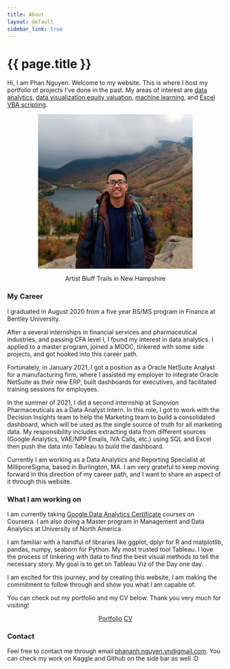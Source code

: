 ```yaml
---
title: About
layout: default
sidebar_link: true
---
```

<div class="sidebar-right" style="background-color:#202020"></div>
<h1 class="page-title" >{{ page.title }}</h1>

Hi, I am Phan Nguyen. Welcome to my website. This is where I host my portfolio of projects I've done in the past. My areas of interest are [data analytics](https://pab-nguyen.github.io/portfolio/#data-analytics), [data visualization](https://pab-nguyen.github.io/portfolio/#data-visualization),[equity valuation](https://pab-nguyen.github.io/portfolio/#equity-valuation), [machine learning](https://pab-nguyen.github.io/portfolio/#machine-learning), and [Excel VBA scripting](https://pab-nguyen.github.io/portfolio/#excel-vba). 

<p align="center">
	<img align="center" src="/assets/me.jpg" width="360">
</p>
<figcaption style="text-align:center">
	Artist Bluff Trails in New Hampshire
</figcaption>

### My Career
I graduated in August 2020 from a five year BS/MS program in Finance at Bentley University. 

After a several internships in financial services and pharmaceutical industries, and passing CFA level I, I found my interest in data analytics. I applied to a master program, joined a MOOC, tinkered with some side projects, and got hooked into this career path.

Fortunately, in January 2021, I got a position as a Oracle NetSuite Analyst for a manufacturing firm, where I assisted my employer to integrate Oracle NetSuite as their new ERP, built dashboards for executives, and facilitated training sessions for employees. 

In the summer of 2021, I did a second internship at Sunovion Pharmaceuticals as a Data Analyst Intern. In this role, I got to work with the Decision Insights team to help the Marketing team to build a consolidated dashboard, which will be used as the single source of truth for all marketing data. My responsibility includes extracting data from different sources (Google Analytics, VAE/NPP Emails, IVA Calls, etc.) using SQL and Excel then push the data into Tableau to build the dashboard.

Currently I am working as a Data Analytics and Reporting Specialist at MilliporeSigma, based in Burlington, MA.
I am very grateful to keep moving forward in this direction of my career path, and I want to share an aspect of it through this website.

### What I am working on 

I am currently taking [Google Data Analytics Certificate](https://www.coursera.org/professional-certificates/google-data-analytics) courses on Coursera. I am also doing a Master program in Management and Data Analytics at University of North America.

I am familiar with a handful of libraries like ggplot, dplyr for R and matplotlib, pandas, numpy, seaborn for Python. My most trusted tool Tableau. I love the process of tinkering with data to find the best visual methods to tell the necessary story. My goal is to get on Tableau Viz of the Day one day.

I am excited for this journey, and by creating this website, I am making the commitment to follow through and show you what I am capable of.  

You can check out my portfolio and my CV below. Thank you very much for visiting!

<p align="center">
	<a class="button" name="button" href="/portfolio/">Portfolio</a>
	<a class="button" name="button" href="/CV.html">CV</a>    
</p>

### Contact
Feel free to contact me through email [phananh.nguyen.vn@gmail.com](mailto:phananh.nguyen.vn@gmail.com). You can check my work on Kaggle and Github on the side bar as well :D